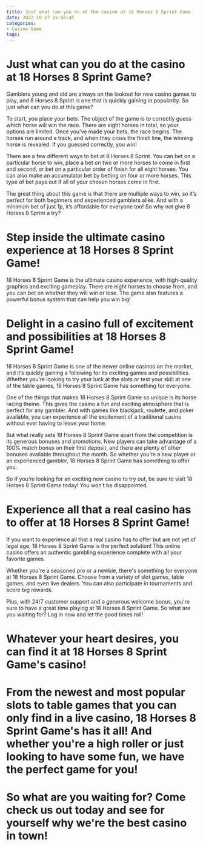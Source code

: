 ```yaml
---
title: Just what can you do at the casino at 18 Horses 8 Sprint Game 
date: 2022-10-27 15:56:45
categories:
- Casino Game
tags:
---
```



#  Just what can you do at the casino at 18 Horses 8 Sprint Game? 

Gamblers young and old are always on the lookout for new casino games to play, and 8 Horses 8 Sprint is one that is quickly gaining in popularity. So just what can you do at this game? 

To start, you place your bets. The object of the game is to correctly guess which horse will win the race. There are eight horses in total, so your options are limited. Once you’ve made your bets, the race begins. The horses run around a track, and when they cross the finish line, the winning horse is revealed. If you guessed correctly, you win! 

There are a few different ways to bet at 8 Horses 8 Sprint. You can bet on a particular horse to win, place a bet on two or more horses to come in first and second, or bet on a particular order of finish for all eight horses. You can also make an accumulator bet by betting on four or more horses. This type of bet pays out if all of your chosen horses come in first. 

The great thing about this game is that there are multiple ways to win, so it’s perfect for both beginners and experienced gamblers alike. And with a minimum bet of just 1p, it’s affordable for everyone too! So why not give 8 Horses 8 Sprint a try?

#  Step inside the ultimate casino experience at 18 Horses 8 Sprint Game! 

18 Horses 8 Sprint Game is the ultimate casino experience, with high-quality graphics and exciting gameplay. There are eight horses to choose from, and you can bet on whether they will win or lose. The game also features a powerful bonus system that can help you win big!

#  Delight in a casino full of excitement and possibilities at 18 Horses 8 Sprint Game! 

18 Horses 8 Sprint Game is one of the newer online casinos on the market, and it’s quickly gaining a following for its exciting games and possibilities. Whether you’re looking to try your luck at the slots or test your skill at one of the table games, 18 Horses 8 Sprint Game has something for everyone.

One of the things that makes 18 Horses 8 Sprint Game so unique is its horse racing theme. This gives the casino a fun and exciting atmosphere that is perfect for any gambler. And with games like blackjack, roulette, and poker available, you can experience all the excitement of a traditional casino without ever having to leave your home.

But what really sets 18 Horses 8 Sprint Game apart from the competition is its generous bonuses and promotions. New players can take advantage of a 100% match bonus on their first deposit, and there are plenty of other bonuses available throughout the month. So whether you’re a new player or an experienced gambler, 18 Horses 8 Sprint Game has something to offer you.

So if you’re looking for an exciting new casino to try out, be sure to visit 18 Horses 8 Sprint Game today! You won’t be disappointed.

#  Experience all that a real casino has to offer at 18 Horses 8 Sprint Game! 

If you want to experience all that a real casino has to offer but are not yet of legal age, 18 Horses 8 Sprint Game is the perfect solution! This online casino offers an authentic gambling experience complete with all your favorite games.

Whether you're a seasoned pro or a newbie, there's something for everyone at 18 Horses 8 Sprint Game. Choose from a variety of slot games, table games, and even live dealers. You can also participate in tournaments and score big rewards.

Plus, with 24/7 customer support and a generous welcome bonus, you're sure to have a great time playing at 18 Horses 8 Sprint Game. So what are you waiting for? Log in now and let the good times roll!

#  Whatever your heart desires, you can find it at 18 Horses 8 Sprint Game's casino!

# From the newest and most popular slots to table games that you can only find in a live casino, 18 Horses 8 Sprint Game's has it all! And whether you're a high roller or just looking to have some fun, we have the perfect game for you!

# So what are you waiting for? Come check us out today and see for yourself why we're the best casino in town!